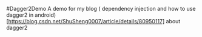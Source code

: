 #Dagger2Demo
A demo for my blog ( dependency injection and how to use dagger2 in android)[https://blog.csdn.net/ShuSheng0007/article/details/80950117] 
about dagger2 

